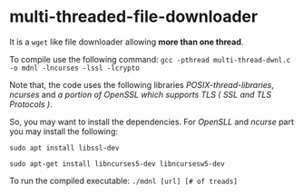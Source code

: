 # multi-threaded-file-downloader

It is a `wget` like file downloader allowing __more than one thread__. 

To compile use the following command: ```gcc -pthread multi-thread-dwnl.c -o mdnl -lncurses -lssl -lcrypto```


Note that, the code uses the following libraries _POSIX-thread-libraries_, _ncurses_ and _a portion of OpenSSL which supports TLS ( SSL and TLS Protocols )_.

So, you may want to install the dependencies. For _OpenSLL_ and _ncurse_ part you may install the following: 

```sudo apt install libssl-dev```

```sudo apt-get install libncurses5-dev libncursesw5-dev```


To run the compiled executable: 
```./mdnl [url] [# of treads]```
